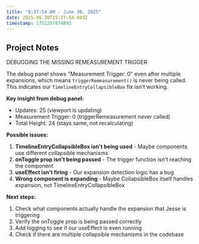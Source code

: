 ```yaml
---
title: "8:37:54 AM - June 30, 2025"
date: 2025-06-30T15:37:54.893Z
timestamp: 1751297874893
---
```


## Project Notes

DEBUGGING THE MISSING REMEASUREMENT TRIGGER

The debug panel shows "Measurement Trigger: 0" even after multiple expansions, which means `triggerRemeasurement()` is never being called. This indicates our `TimelineEntryCollapsibleBox` fix isn't working.

**Key insight from debug panel:**
- Updates: 25 (viewport is updating)  
- Measurement Trigger: 0 (triggerRemeasurement never called)
- Total Height: 24 (stays same, not recalculating)

**Possible issues:**
1. **TimelineEntryCollapsibleBox isn't being used** - Maybe components use different collapsible mechanisms
2. **onToggle prop isn't being passed** - The trigger function isn't reaching the component
3. **useEffect isn't firing** - Our expansion detection logic has a bug
4. **Wrong component is expanding** - Maybe CollapsibleBox itself handles expansion, not TimelineEntryCollapsibleBox

**Next steps:**
1. Check what components actually handle the expansion that Jesse is triggering
2. Verify the onToggle prop is being passed correctly
3. Add logging to see if our useEffect is even running
4. Check if there are multiple collapsible mechanisms in the codebase
